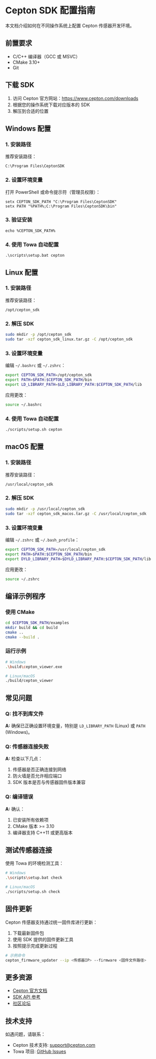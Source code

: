 # Cepton SDK 配置指南

本文档介绍如何在不同操作系统上配置 Cepton 传感器开发环境。

## 前置要求

- C/C++ 编译器（GCC 或 MSVC）
- CMake 3.10+
- Git

## 下载 SDK

1. 访问 Cepton 官方网站：https://www.cepton.com/downloads
2. 根据您的操作系统下载对应版本的 SDK
3. 解压到合适的位置

## Windows 配置

### 1. 安装路径

推荐安装路径：
```
C:\Program Files\CeptonSDK
```

### 2. 设置环境变量

打开 PowerShell 或命令提示符（管理员权限）：

```batch
setx CEPTON_SDK_PATH "C:\Program Files\CeptonSDK"
setx PATH "%PATH%;C:\Program Files\CeptonSDK\bin"
```

### 3. 验证安装

```batch
echo %CEPTON_SDK_PATH%
```

### 4. 使用 Towa 自动配置

```batch
.\scripts\setup.bat cepton
```

## Linux 配置

### 1. 安装路径

推荐安装路径：
```
/opt/cepton_sdk
```

### 2. 解压 SDK

```bash
sudo mkdir -p /opt/cepton_sdk
sudo tar -xzf cepton_sdk_linux.tar.gz -C /opt/cepton_sdk
```

### 3. 设置环境变量

编辑 `~/.bashrc` 或 `~/.zshrc`：

```bash
export CEPTON_SDK_PATH=/opt/cepton_sdk
export PATH=$PATH:$CEPTON_SDK_PATH/bin
export LD_LIBRARY_PATH=$LD_LIBRARY_PATH:$CEPTON_SDK_PATH/lib
```

应用更改：
```bash
source ~/.bashrc
```

### 4. 使用 Towa 自动配置

```bash
./scripts/setup.sh cepton
```

## macOS 配置

### 1. 安装路径

推荐安装路径：
```
/usr/local/cepton_sdk
```

### 2. 解压 SDK

```bash
sudo mkdir -p /usr/local/cepton_sdk
sudo tar -xzf cepton_sdk_macos.tar.gz -C /usr/local/cepton_sdk
```

### 3. 设置环境变量

编辑 `~/.zshrc` 或 `~/.bash_profile`：

```bash
export CEPTON_SDK_PATH=/usr/local/cepton_sdk
export PATH=$PATH:$CEPTON_SDK_PATH/bin
export DYLD_LIBRARY_PATH=$DYLD_LIBRARY_PATH:$CEPTON_SDK_PATH/lib
```

应用更改：
```bash
source ~/.zshrc
```

## 编译示例程序

### 使用 CMake

```bash
cd $CEPTON_SDK_PATH/examples
mkdir build && cd build
cmake ..
cmake --build .
```

### 运行示例

```bash
# Windows
.\build\cepton_viewer.exe

# Linux/macOS
./build/cepton_viewer
```

## 常见问题

### Q: 找不到库文件

**A:** 确保已正确设置环境变量，特别是 `LD_LIBRARY_PATH` (Linux) 或 `PATH` (Windows)。

### Q: 传感器连接失败

**A:** 检查以下几点：
1. 传感器是否正确连接到网络
2. 防火墙是否允许相应端口
3. SDK 版本是否与传感器固件版本兼容

### Q: 编译错误

**A:** 确认：
1. 已安装所有依赖项
2. CMake 版本 >= 3.10
3. 编译器支持 C++11 或更高版本

## 测试传感器连接

使用 Towa 的环境检测工具：

```bash
# Windows
.\scripts\setup.bat check

# Linux/macOS
./scripts/setup.sh check
```

## 固件更新

Cepton 传感器支持通过统一固件库进行更新：

1. 下载最新固件包
2. 使用 SDK 提供的固件更新工具
3. 按照提示完成更新过程

```bash
# 示例命令
cepton_firmware_updater --ip <传感器IP> --firmware <固件文件路径>
```

## 更多资源

- [Cepton 官方文档](https://www.cepton.com/documentation)
- [SDK API 参考](https://www.cepton.com/api-reference)
- [社区论坛](https://forum.cepton.com)

## 技术支持

如遇问题，请联系：
- Cepton 技术支持: support@cepton.com
- Towa 项目: [GitHub Issues](https://github.com/yourusername/towa/issues)
